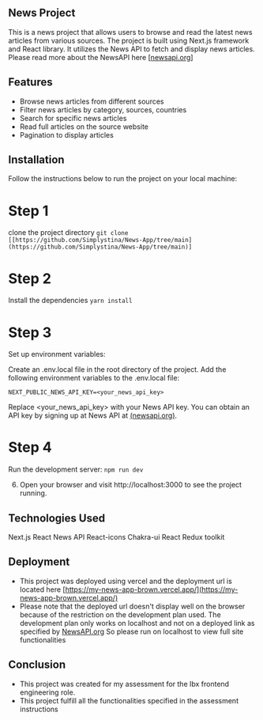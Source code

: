## News Project
This is a news project that allows users to browse and read the latest news articles from various sources. The project is built using Next.js framework and React library. It utilizes the News API to fetch and display news articles. Please read more about the NewsAPI here [[newsapi.org](https://newsapi.org/)]

## Features
* Browse news articles from different sources
* Filter news articles by category, sources, countries
* Search for specific news articles
* Read full articles on the source website
* Pagination to display articles

## Installation
Follow the instructions below to run the project on your local machine:

# Step 1
clone the project directory
```git clone [[https://github.com/Simplystina/News-App/tree/main](https://github.com/Simplystina/News-App/tree/main)]```

# Step 2
Install the dependencies
```yarn install```

# Step 3
Set up environment variables:

Create an .env.local file in the root directory of the project.
Add the following environment variables to the .env.local file:

```NEXT_PUBLIC_NEWS_API_KEY=<your_news_api_key>```

Replace <your_news_api_key> with your News API key. You can obtain an API key by signing up at News API at [(newsapi.org)](https://newsapi.org/).

# Step 4
Run the development server:
```npm run dev```

6. Open your browser and visit http://localhost:3000 to see the project running.


## Technologies Used
Next.js
React
News API
React-icons
Chakra-ui
React Redux toolkit

## Deployment
* This project was deployed using vercel and the deployment url is located here [https://my-news-app-brown.vercel.app/](https://my-news-app-brown.vercel.app/)
* Please note that the deployed url doesn't display well on the browser because of the restriction on the development plan used. The development plan only works on localhost and not on a deployed link as specified by [NewsAPI.org](newsapi.org)
So please run on localhost to view full site functionalities

## Conclusion
* This project was created for my assessment for the Ibx frontend engineering role.
* This project fulfill all the functionalities specified in the assessment instructions


